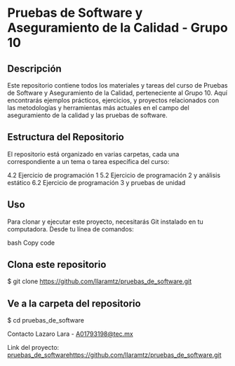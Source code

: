 # Pruebas de Software y Aseguramiento de la Calidad - Grupo 10

## Descripción
Este repositorio contiene todos los materiales y tareas del curso de Pruebas de Software y Aseguramiento de la Calidad, perteneciente al Grupo 10. Aquí encontrarás ejemplos prácticos, ejercicios, y proyectos relacionados con las metodologías y herramientas más actuales en el campo del aseguramiento de la calidad y las pruebas de software.

## Estructura del Repositorio

El repositorio está organizado en varias carpetas, cada una correspondiente a un tema o tarea específica del curso:

4.2 Ejercicio de programación 1
5.2 Ejercicio de programación 2 y análisis estático
6.2 Ejercicio de programación 3 y pruebas de unidad

## Uso
Para clonar y ejecutar este proyecto, necesitarás Git instalado en tu computadora. Desde tu línea de comandos:

bash
Copy code
## Clona este repositorio
$ git clone https://github.com/llaramtz/pruebas_de_software.git

## Ve a la carpeta del repositorio
$ cd pruebas_de_software

Contacto
Lazaro Lara - A01793198@tec.mx

Link del proyecto: [pruebas_de_software](https://github.com/llaramtz/pruebas_de_software.git)https://github.com/llaramtz/pruebas_de_software.git
